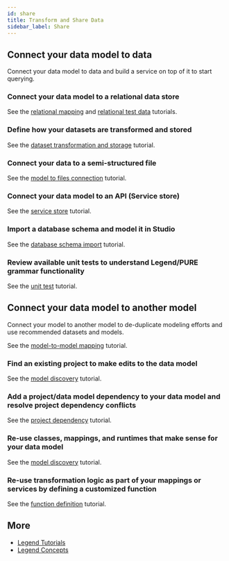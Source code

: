 ```yaml
---
id: share
title: Transform and Share Data
sidebar_label: Share
---
```


## Connect your data model to data

Connect your data model to data and build a service on top of it to start querying.

### Connect your data model to a relational data store

See the [relational mapping](../tutorials/studio-relational-mapping.md) and [relational test data](../tutorials/studio-create-test-data.md/#relational) tutorials.

### Define how your datasets are transformed and stored

See the [dataset transformation and storage](../tutorials/studio-define-dataset-transformation-storage) tutorial.

### Connect your data to a semi-structured file

See the [model to files connection](../tutorials/studio-connect-files) tutorial.

### Connect your data model to an API (Service store)

See the [service store](../tutorials/studio-servicestore) tutorial.

### Import a database schema and model it in Studio

See the [database schema import](../tutorials/studio-import-database-schema.md) tutorial.

### Review available unit tests to understand Legend/PURE grammar functionality

See the [unit test](../tutorials/studio-unit-tests) tutorial. 

## Connect your data model to another model

Connect your model to another model to de-duplicate modeling efforts and use recommended datasets and models. 

See the [model-to-model mapping](../tutorials/studio-m2m-mapping) tutorial.

### Find an existing project to make edits to the data model

See the [model discovery](../tutorials/studio-find-models.md) tutorial.

### Add a project/data model dependency to your data model and resolve project dependency conflicts

See the [project dependency](../tutorials/studio-project-dependencies.md) tutorial.

### Re-use classes, mappings, and runtimes that make sense for your data model

See the [model discovery](../tutorials/studio-find-models.md) tutorial.

### Re-use transformation logic as part of your mappings or services by defining a customized function

See the [function definition](../tutorials/studio-define-function.md) tutorial.

## More
- [Legend Tutorials](../tutorials/studio-create-model.md) 
- [Legend Concepts](../concepts/legend-concepts.md)
